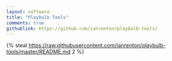 ```yaml
---
layout: software
title: "Playbulb Tools"
comments: true
githublink: https://github.com/ianrenton/playbulb-tools/
---
```


{% steal https://raw.githubusercontent.com/ianrenton/playbulb-tools/master/README.md 2 %}
